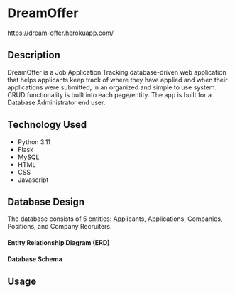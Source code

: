 # DreamOffer
https://dream-offer.herokuapp.com/

## Description
DreamOffer is a Job Application Tracking database-driven web application that helps applicants keep track of where they have applied and when their applications were submitted, in an organized and simple to use system. CRUD functionality is built into each page/entity. The app is built for a Database Administrator end user.

## Technology Used
- Python 3.11
- Flask
- MySQL
- HTML
- CSS
- Javascript

## Database Design
The database consists of 5 entities: Applicants, Applications, Companies, Positions, and Company Recruiters.

#### Entity Relationship Diagram (ERD)


#### Database Schema



## Usage


